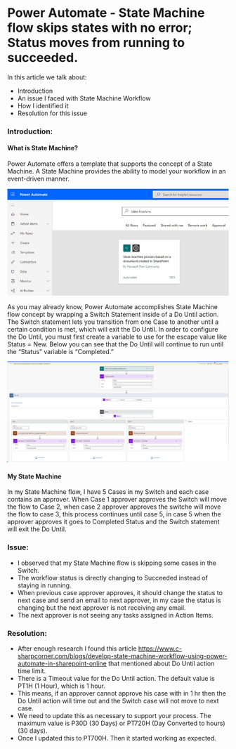 # Power Automate - State Machine flow skips states with no error; Status moves from running to succeeded.

In this article we talk about:
- Introduction
- An issue I faced with State Machine Workflow
- How I identified it
- Resolution for this issue

### Introduction:
#### What is State Machine?
Power Automate offers a template that supports the concept of a State Machine. A State Machine provides the ability to model your workflow in an event-driven manner.
    
<img src="https://github.com/sudheer3v/PowerAutomate/blob/PowerAutomate_DEV/src/Images/SMF_DoUntil_Issue/StateMachineFlowTemplate.JPG" width=700>

As you may already know, Power Automate accomplishes State Machine flow concept by wrapping a Switch Statement inside of a Do Until action. The Switch statement lets you transition from one Case to another until a certain condition is met, which will exit the Do Until. In order to configure the Do Until, you must first create a variable to use for the escape value like Status = New. Below you can see that the Do Until will continue to run until the “Status” variable is “Completed.”
    
<img src="https://github.com/sudheer3v/PowerAutomate/blob/PowerAutomate_DEV/src/Images/SMF_DoUntil_Issue/StateMachineSkeleton.JPG" width=1000>

#### My State Machine
In my State Machine flow, I have 5 Cases in my Switch and each case contains an approver. When Case 1 approver approves the Switch will move the flow to Case 2, when case 2 approver approves the switche will move the flow to case 3, this process continues until case 5, in case 5 when the approver approves it goes to Completed Status and the Switch statement will exit the Do Until.

### Issue: 
- I observed that my State Machine flow is skipping some cases in the Switch. 
- The workflow status is directly changing to Succeeded instead of staying in running.
- When previous case approver approves, it should change the status to next case and send an email to next approver, in my case the status is changing but the next approver is not receiving any email. 
- The next approver is not seeing any tasks assigned in Action Items.

### Resolution:
- After enough research I found this article https://www.c-sharpcorner.com/blogs/develop-state-machine-workflow-using-power-automate-in-sharepoint-online that mentioned about Do Until action time limit.
- There is a Timeout value for the Do Until action. The default value is PT1H (1 Hour), which is 1 hour. 
- This means, if an approver cannot approve his case with in 1 hr then the Do Until action will time out and the Switch case will not move to next case.
- We need to update this as necessary to support your process. The maximum value is P30D (30 Days) or PT720H (Day Converted to hours) (30 days).
- Once I updated this to PT700H. Then it started working as expected.
 


        
